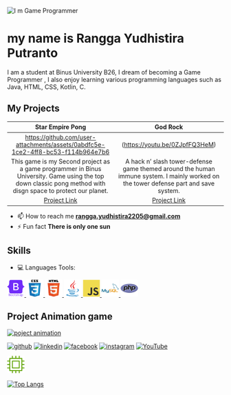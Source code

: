 ![I m Game Programmer](https://scontent.fcgk33-1.fna.fbcdn.net/v/t39.30808-6/458276377_1049360803361313_7656399634679140406_n.png?stp=dst-png_s960x960&_nc_cat=103&ccb=1-7&_nc_sid=cc71e4&_nc_eui2=AeHp1fVexeJnjViQhNwjax7RvEBcxHRgyzO8QFzEdGDLM62oOCxRq_kIz53K4KvLnybwi_JxJ6n_3zqD8AwSduZ4&_nc_ohc=dY8Sky1pwegQ7kNvgGTAUgO&_nc_ht=scontent.fcgk33-1.fna&_nc_gid=Atq6YbmPDP_5Y1SJFC9o__8&oh=00_AYDcJF3ubW5IDp8ncTIVCYxQ3hoXIkopDuUTy_topWFYLg&oe=66DC6DDA)

# my name is Rangga Yudhistira Putranto
I am a student at Binus University B26, I dream of becoming a Game Programmer , I also enjoy learning various programming languages ​​such as Java, HTML, CSS, Kotlin, C.

## My Projects

| Star Empire Pong | God Rock |
|:-------------:|:--------------------------------------:|
|<body>https://github.com/user-attachments/assets/0abdfc5e-1ce2-4ff8-bc53-f114b964e7b6<body>| (https://youtu.be/0ZJpfFQ3HeM) |
| This game is my Second project as a game programmer in Binus University. Game using the top down classic pong method with disgn space to protect our planet. | A hack n’ slash tower-defense game themed around the human immune system. I mainly worked on the tower defense part and save system. |
| [Project Link](link_here)  | [Project Link](link_here) |

- 📫 How to reach me **rangga.yudhistira2205@gmail.com**
- ⚡ Fun fact **There is only one sun**

## Skills
- 💻 Languages Tools:
<p align="left"> <a href="https://getbootstrap.com" target="_blank" rel="noreferrer"> <img src="https://raw.githubusercontent.com/devicons/devicon/master/icons/bootstrap/bootstrap-plain-wordmark.svg" alt="bootstrap" width="40" height="40"/> </a> <a href="https://www.w3schools.com/css/" target="_blank" rel="noreferrer"> <img src="https://raw.githubusercontent.com/devicons/devicon/master/icons/css3/css3-original-wordmark.svg" alt="css3" width="40" height="40"/> </a> <a href="https://www.w3.org/html/" target="_blank" rel="noreferrer"> <img src="https://raw.githubusercontent.com/devicons/devicon/master/icons/html5/html5-original-wordmark.svg" alt="html5" width="40" height="40"/> </a> <a href="https://www.java.com" target="_blank" rel="noreferrer"> <img src="https://raw.githubusercontent.com/devicons/devicon/master/icons/java/java-original.svg" alt="java" width="40" height="40"/> </a> <a href="https://developer.mozilla.org/en-US/docs/Web/JavaScript" target="_blank" rel="noreferrer"> <img src="https://raw.githubusercontent.com/devicons/devicon/master/icons/javascript/javascript-original.svg" alt="javascript" width="40" height="40"/> </a> <a href="https://www.mysql.com/" target="_blank" rel="noreferrer"> <img src="https://raw.githubusercontent.com/devicons/devicon/master/icons/mysql/mysql-original-wordmark.svg" alt="mysql" width="40" height="40"/> </a> <a href="https://www.php.net" target="_blank" rel="noreferrer"> <img src="https://raw.githubusercontent.com/devicons/devicon/master/icons/php/php-original.svg" alt="php" width="40" height="40"/> </a> </p>


## Project Animation game
[![poject animation](https://img.youtube.com/vi/weVB0iJuQr4/0.jpg)](https://www.youtube.com/watch?v=weVB0iJuQr4)




[<img src='https://cdn.jsdelivr.net/npm/simple-icons@3.0.1/icons/github.svg' alt='github' height='40'>](https://github.com/Rangga2205)  [<img src='https://cdn.jsdelivr.net/npm/simple-icons@3.0.1/icons/linkedin.svg' alt='linkedin' height='40'>](https://www.linkedin.com/in/rangga-yudhistira-a19683253/)  [<img src='https://cdn.jsdelivr.net/npm/simple-icons@3.0.1/icons/facebook.svg' alt='facebook' height='40'>](https://www.facebook.com/rangga.yudhistira.33886/)  [<img src='https://cdn.jsdelivr.net/npm/simple-icons@3.0.1/icons/instagram.svg' alt='instagram' height='40'>](https://www.instagram.com/r_yudpis/)  [<img src='https://cdn.jsdelivr.net/npm/simple-icons@3.0.1/icons/youtube.svg' alt='YouTube' height='40'>](https://www.youtube.com/channel/ranggayudhistira4788)  

<a href='https://docs.github.com/en/developers'><img src='https://raw.githubusercontent.com/acervenky/animated-github-badges/master/assets/devbadge.gif' width='40' height='40'></a> 

[![Top Langs](https://github-readme-stats.vercel.app/api/top-langs/?username=Rangga2205)](https://github.com/anuraghazra/github-readme-stats)


